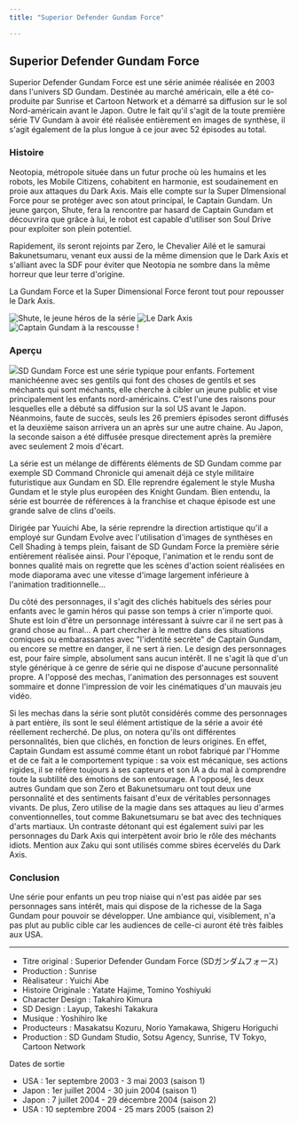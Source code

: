 ```yaml
---
title: "Superior Defender Gundam Force"

---
```


Superior Defender Gundam Force
------------------------------


Superior Defender Gundam Force est une série animée réalisée en 2003 dans l'univers SD Gundam. Destinée au marché américain, elle a été co-produite par Sunrise et Cartoon Network et a démarré sa diffusion sur le sol Nord-américain avant le Japon. Outre le fait qu'il s'agit de la toute première série TV Gundam à avoir été réalisée entièrement en images de synthèse, il s'agit également de la plus longue à ce jour avec 52 épisodes au total. 


### Histoire


Neotopia, métropole située dans un futur proche où les humains et les robots, les Mobile Citizens, cohabitent en harmonie, est soudainement en proie aux attaques du Dark Axis. Mais elle compte sur la Super DImensional Force pour se protéger avec son atout principal, le Captain Gundam. Un jeune garçon, Shute, fera la rencontre par hasard de Captain Gundam et découvrira que grâce à lui, le robot est capable d'utiliser son Soul Drive pour exploiter son plein potentiel. 


Rapidement, ils seront rejoints par Zero, le Chevalier Ailé et le samurai Bakunetsumaru, venant eux aussi de la même dimension que le Dark Axis et s'alliant avec la SDF pour éviter que Neotopia ne sombre dans la même horreur que leur terre d'origine. 


La Gundam Force et la Super Dimensional Force feront tout pour repousser le Dark Axis. 


![Shute, le jeune héros de la série](/images/stories/saga/sd-gundam-force/sdgf1.jpg) ![Le Dark Axis](/images/stories/saga/sd-gundam-force/sdgf2.jpg) ![Captain Gundam à la rescousse !](/images/stories/saga/sd-gundam-force/sdgf3.jpg)


### Aperçu


![](/images/stories/saga/sd-gundam-force/sdgf-affiche.jpg)SD Gundam Force est une série typique pour enfants. Fortement manichéenne avec ses gentils qui font des choses de gentils et ses méchants qui sont méchants, elle cherche à cibler un jeune public et vise principalement les enfants nord-américains. C'est l'une des raisons pour lesquelles elle a débuté sa diffusion sur la sol US avant le Japon. Néanmoins, faute de succès, seuls les 26 premiers épisodes seront diffusés et la deuxième saison arrivera un an après sur une autre chaine. Au Japon, la seconde saison a été diffusée presque directement après la première avec seulement 2 mois d'écart. 


La série est un mélange de différents éléments de SD Gundam comme par exemple SD Command Chronicle qui amenait déjà ce style militaire futuristique aux Gundam en SD. Elle reprendre également le style Musha Gundam et le style plus européen des Knight Gundam. Bien entendu, la série est bourrée de références à la franchise et chaque épisode est une grande salve de clins d'oeils. 


Dirigée par Yuuichi Abe, la série reprendre la direction artistique qu'il a employé sur Gundam Evolve avec l'utilisation d'images de synthèses en Cell Shading à temps plein, faisant de SD Gundam Force la première série entièrement réalisée ainsi. Pour l'époque, l'animation et le rendu sont de bonnes qualité mais on regrette que les scènes d'action soient réalisées en mode diaporama avec une vitesse d'image largement inférieure à l'animation traditionnelle... 


Du côté des personnages, il s'agit des clichés habituels des séries pour enfants avec le gamin héros qui passe son temps à crier n'importe quoi. Shute est loin d'être un personnage intéressant à suivre car il ne sert pas à grand chose au final... A part chercher à le mettre dans des situations comiques ou embarassantes avec "l'identité secrète" de Captain Gundam, ou encore se mettre en danger, il ne sert à rien. Le design des personnages est, pour faire simple, absolument sans aucun intérêt. Il ne s'agit là que d'un style générique à ce genre de série qui ne dispose d'aucune personnalité propre. A l'opposé des mechas, l'animation des personnages est souvent sommaire et donne l'impression de voir les cinématiques d'un mauvais jeu vidéo. 


Si les mechas dans la série sont plutôt considérés comme des personnages à part entière, ils sont le seul élément artistique de la série a avoir été réellement recherché. De plus, on notera qu'ils ont différentes personnalités, bien que clichés, en fonction de leurs origines. En effet, Captain Gundam est assumé comme étant un robot fabriqué par l'Homme et de ce fait a le comportement typique : sa voix est mécanique, ses actions rigides, il se réfère toujours à ses capteurs et son IA a du mal à comprendre toute la subtilité des émotions de son entourage. A l'opposé, les deux autres Gundam que son Zero et Bakunetsumaru ont tout deux une personnalité et des sentiments faisant d'eux de véritables personnages vivants. De plus, Zero utilise de la magie dans ses attaques au lieu d'armes conventionnelles, tout comme Bakunetsumaru se bat avec des techniques d'arts martiaux. Un contraste détonant qui est également suivi par les personnages du Dark Axis qui interpètent avoir brio le rôle des méchants idiots. Mention aux Zaku qui sont utilisés comme sbires écervelés du Dark Axis. 


### Conclusion


Une série pour enfants un peu trop niaise qui n'est pas aidée par ses personnages sans intérêt, mais qui dispose de la richesse de la Saga Gundam pour pouvoir se développer. Une ambiance qui, visiblement, n'a pas plut au public cible car les audiences de celle-ci auront été très faibles aux USA. 




---


* Titre original : Superior Defender Gundam Force (SDガンダムフォース)
* Production : Sunrise
* Réalisateur : Yuichi Abe
* Histoire Originale : Yatate Hajime, Tomino Yoshiyuki
* Character Design : Takahiro Kimura
* SD Design : Layup, Takeshi Takakura
* Musique : Yoshihiro Ike
* Producteurs : Masakatsu Kozuru, Norio Yamakawa, Shigeru Horiguchi
* Production : SD Gundam Studio, Sotsu Agency, Sunrise, TV Tokyo, Cartoon Network


Dates de sortie


* USA : 1er septembre 2003 - 3 mai 2003 (saison 1)
* Japon : 1er juillet 2004 - 30 juin 2004 (saison 1)
* Japon : 7 juillet 2004 - 29 décembre 2004 (saison 2)
* USA : 10 septembre 2004 - 25 mars 2005 (saison 2)
